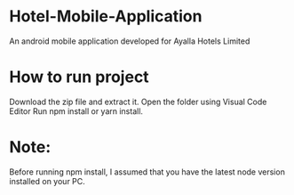 # Hotel-Mobile-Application
An android mobile application developed for Ayalla Hotels Limited

# How to run project
Download the zip file and extract it.
Open the folder using Visual Code Editor
Run npm install or yarn install.

# Note: 
Before running npm install, I assumed that you have the latest node version installed on your PC.
